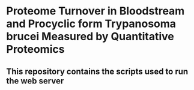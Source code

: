 # Proteome Turnover in Bloodstream and Procyclic form Trypanosoma brucei Measured by Quantitative Proteomics
## This repository contains the scripts used to run the web server
